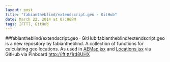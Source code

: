 ```yaml
---
layout: post
title: "fabiantheblind/extendscript.geo · GitHub"
date: March 22, 2014 at 07:06PM
tags: IFTTT, GitHub
---
```

##fabiantheblind/extendscript.geo · GitHub
fabiantheblind/extendscript.geo is a new repository by fabiantheblind. A collection of functions for calculating geo locations. As used in [AEMap.jsx](http://ift.tt/X15nMH) and [Locations.jsx](http://ift.tt/UGDs4Y) via GitHub
via Pinboard http://ift.tt/1rd8UHX 
